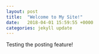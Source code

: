 ```yaml
---
layout: post
title:  "Welcome to My Site!"
date:   2018-04-01 15:59:55 +0000
categories: jekyll update
---
```

Testing the posting feature!
